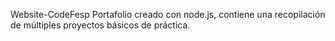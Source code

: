 Website-CodeFesp
Portafolio creado con node.js, contiene una recopilación de múltiples proyectos básicos
de práctica.
